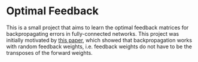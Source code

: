 # Optimal Feedback
This is a small project that aims to learn the optimal feedback matrices for backpropagating errors in fully-connected networks. This project was initially motivated by [this paper](https://www.nature.com/articles/ncomms13276), which showed that backpropagation works with random feedback weights, i.e. feedback weights do not have to be the transposes of the forward weights.




